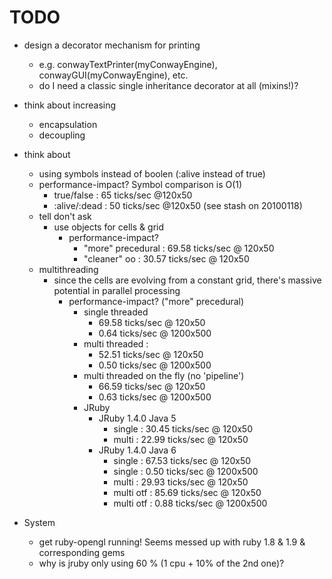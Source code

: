 # TODO #

* design a decorator mechanism for printing
  * e.g. conwayTextPrinter(myConwayEngine), conwayGUI(myConwayEngine), etc.
  * do I need a classic single inheritance decorator at all (mixins!)?
* think about increasing
  * encapsulation
  * decoupling
* think about
    * using symbols instead of boolen (:alive instead of true)
    * performance-impact? Symbol comparison is O(1)
        * true/false   : 65 ticks/sec @120x50
        * :alive/:dead : 50 ticks/sec @120x50 (see stash on 20100118)
    * tell don't ask
        * use objects for cells & grid
            * performance-impact?
                * "more" precedural : 69.58 ticks/sec @ 120x50
                * "cleaner" oo      : 30.57 ticks/sec @ 120x50
   * multithreading
        * since the cells are evolving from a constant grid, there's massive potential in parallel processing
            * performance-impact? ("more" precedural)
                * single threaded
                    * 69.58 ticks/sec @ 120x50
                    *  0.64 ticks/sec @ 1200x500
                * multi threaded  :
                    * 52.51 ticks/sec @ 120x50
                    *  0.50 ticks/sec @ 1200x500
                * multi threaded on the fly (no 'pipeline')
                    * 66.59 ticks/sec @ 120x50
                    *  0.63 ticks/sec @ 1200x500
                * JRuby    
                    * JRuby 1.4.0 Java 5
                        * single    : 30.45 ticks/sec @ 120x50
                        * multi     : 22.99 ticks/sec @ 120x50
                    * JRuby 1.4.0 Java 6
                        * single    : 67.53 ticks/sec @ 120x50
                        * single    :  0.50 ticks/sec @ 1200x500
                        * multi     : 29.93 ticks/sec @ 120x50
                        * multi otf : 85.69 ticks/sec @ 120x50
                        * multi otf :  0.88 ticks/sec @ 1200x500
                    
                    
                    
* System
  * get ruby-opengl running! Seems messed up with ruby 1.8 & 1.9 & corresponding gems
  * why is jruby only using 60 % (1 cpu + 10% of the 2nd one)?
         